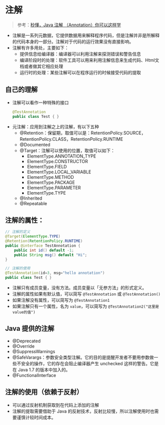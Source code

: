 # 注解

> 参考：[秒懂，Java 注解 （Annotation）你可以这样学](https://blog.csdn.net/briblue/article/details/73824058)

* 注解是一系列元数据，它提供数据用来解释程序代码，但是注解并非是所解释的代码本身的一部分。注解对于代码的运行效果没有直接影响。
* 注解有许多用处，主要如下：
  * 提供信息给编译器：编译器可以利用注解来探测错误和警告信息
  * 编译阶段时的处理：软件工具可以用来利用注解信息来生成代码、Html文档或者做其它相应处理
  * 运行时的处理：某些注解可以在程序运行的时候接受代码的提取

## 自己的理解

* 注解可以看作一种特殊的接口
    ```java
    @TestAnnotation
    public class Test { }
    ```
* 元注解：应用到注解之上的注解，有以下五种
  * @Retention：保留期，取值可以是：RetentionPolicy.SOURCE，RetentionPolicy.CLASS，RetentionPolicy.RUNTIME
  * @Documented
  * @Target：注解可以使用的位置，取值可以如下：
    * ElementType.ANNOTATION_TYPE
    * ElementType.CONSTRUCTOR
    * ElementType.FIELD
    * ElementType.LOCAL_VARIABLE
    * ElementType.METHOD
    * ElementType.PACKAGE
    * ElementType.PARAMETER
    * ElementType.TYPE
  * @Inherited
  * @Repeatable

## 注解的属性：

```java
// 注解的定义
@Target(ElementType.TYPE)
@Retention(RetentionPolicy.RUNTIME)
public @interface TestAnnotation {
    public int id() default -1;
    public String msg() default "Hi";
}

// 注解的使用
@TestAnnotation(id=3, msg="hello annotation")
public class Test { }
```

* 注解只有成员变量，没有方法。成员变量以「无参方法」的形式定义。
* 注解的属性如果有默认值，可以简写 `@TestAnnotation` 或 `@TestAnnotation()`
* 如果注解没有属性，可以简写为 `@TestAnnotation1`
* 如果注解只有一个属性，名为 `value`，可以简写为 `@TestAnnotation2("这里是value的值")`

## Java 提供的注解

* @Deprecated
* @Override
* @SuppressWarnings
* @SafeVarargs：参数安全类型注解。它的目的是提醒开发者不要用参数做一些不安全的操作，它的存在会阻止编译器产生 unchecked 这样的警告。它是在 Java 1.7 的版本中加入的。
* @FunctionalInterface

## 注解的使用（依赖于反射）

* 可以通过反射机制获取到在代码上添加的注解
* 注解的提取需要借助于 Java 的反射技术，反射比较慢，所以注解使用时也需要谨慎计较时间成本。
